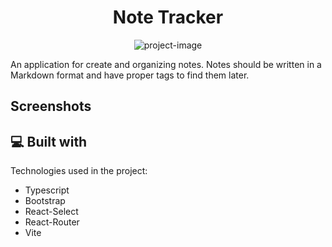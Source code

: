 <h1 align="center" id="title">Note Tracker</h1>

<p align="center"><img src="https://socialify.git.ci/Dad-Hat/NoteTracker/image?custom_description=Markdown+Style+Note+Application&amp;description=1&amp;language=1&amp;name=1&amp;owner=1&amp;stargazers=1&amp;theme=Light" alt="project-image"></p>

<p id="description">An application for create and organizing notes. Notes should be written in a Markdown format and have proper tags to find them later.</p>

<h2>Screenshots</h2>
  
  
<h2>💻 Built with</h2>

Technologies used in the project:

*   Typescript
*   Bootstrap
*   React-Select
*   React-Router
*   Vite
